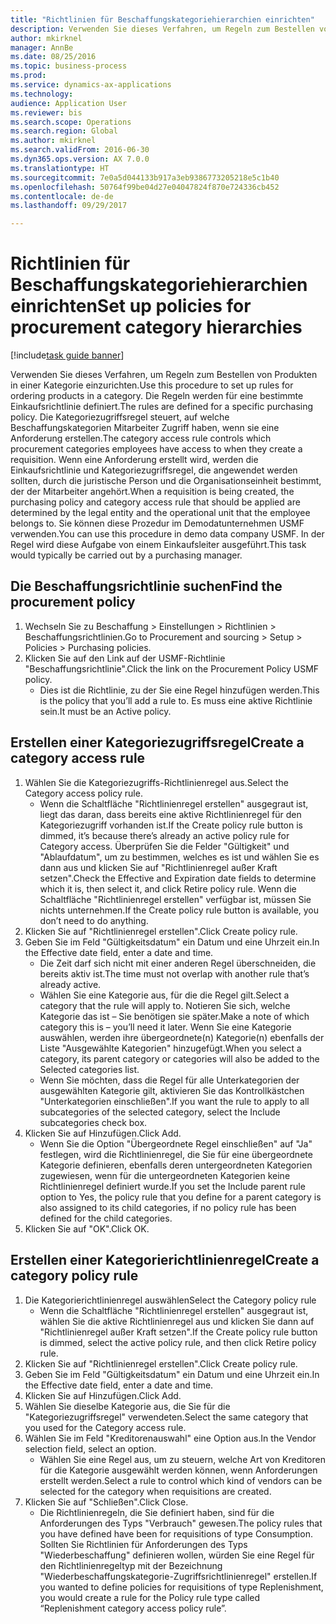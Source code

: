 ```yaml
--- 
title: "Richtlinien für Beschaffungskategoriehierarchien einrichten"
description: Verwenden Sie dieses Verfahren, um Regeln zum Bestellen von Produkten in einer Kategorie einzurichten.
author: mkirknel
manager: AnnBe
ms.date: 08/25/2016
ms.topic: business-process
ms.prod: 
ms.service: dynamics-ax-applications
ms.technology: 
audience: Application User
ms.reviewer: bis
ms.search.scope: Operations
ms.search.region: Global
ms.author: mkirknel
ms.search.validFrom: 2016-06-30
ms.dyn365.ops.version: AX 7.0.0
ms.translationtype: HT
ms.sourcegitcommit: 7e0a5d044133b917a3eb9386773205218e5c1b40
ms.openlocfilehash: 50764f99be04d27e04047824f870e724336cb452
ms.contentlocale: de-de
ms.lasthandoff: 09/29/2017

---
```

# <a name="set-up-policies-for-procurement-category-hierarchies"></a><span data-ttu-id="d9c96-103">Richtlinien für Beschaffungskategoriehierarchien einrichten</span><span class="sxs-lookup"><span data-stu-id="d9c96-103">Set up policies for procurement category hierarchies</span></span>

[!include[task guide banner](../../includes/task-guide-banner.md)]

<span data-ttu-id="d9c96-104">Verwenden Sie dieses Verfahren, um Regeln zum Bestellen von Produkten in einer Kategorie einzurichten.</span><span class="sxs-lookup"><span data-stu-id="d9c96-104">Use this procedure to set up rules for ordering products in a category.</span></span> <span data-ttu-id="d9c96-105">Die Regeln werden für eine bestimmte Einkaufsrichtlinie definiert.</span><span class="sxs-lookup"><span data-stu-id="d9c96-105">The rules are defined for a specific purchasing policy.</span></span> <span data-ttu-id="d9c96-106">Die Kategoriezugriffsregel steuert, auf welche Beschaffungskategorien Mitarbeiter Zugriff haben, wenn sie eine Anforderung erstellen.</span><span class="sxs-lookup"><span data-stu-id="d9c96-106">The category access rule controls which procurement categories employees have access to when they create a requisition.</span></span> <span data-ttu-id="d9c96-107">Wenn eine Anforderung erstellt wird, werden die Einkaufsrichtlinie und Kategoriezugriffsregel, die angewendet werden sollten, durch die juristische Person und die Organisationseinheit bestimmt, der der Mitarbeiter angehört.</span><span class="sxs-lookup"><span data-stu-id="d9c96-107">When a requisition is being created, the purchasing policy and category access rule that should be applied are determined by the legal entity and the operational unit that the employee belongs to.</span></span> <span data-ttu-id="d9c96-108">Sie können diese Prozedur im Demodatunternehmen USMF verwenden.</span><span class="sxs-lookup"><span data-stu-id="d9c96-108">You can use this procedure in demo data company USMF.</span></span> <span data-ttu-id="d9c96-109">In der Regel wird diese Aufgabe von einem Einkaufsleiter ausgeführt.</span><span class="sxs-lookup"><span data-stu-id="d9c96-109">This task would typically be carried out by a purchasing manager.</span></span>


## <a name="find-the-procurement-policy"></a><span data-ttu-id="d9c96-110">Die Beschaffungsrichtlinie suchen</span><span class="sxs-lookup"><span data-stu-id="d9c96-110">Find the procurement policy</span></span>
1. <span data-ttu-id="d9c96-111">Wechseln Sie zu Beschaffung > Einstellungen > Richtlinien > Beschaffungsrichtlinien.</span><span class="sxs-lookup"><span data-stu-id="d9c96-111">Go to Procurement and sourcing > Setup > Policies > Purchasing policies.</span></span>
2. <span data-ttu-id="d9c96-112">Klicken Sie auf den Link auf der USMF-Richtlinie "Beschaffungsrichtlinie".</span><span class="sxs-lookup"><span data-stu-id="d9c96-112">Click the link on the Procurement Policy USMF policy.</span></span>
    * <span data-ttu-id="d9c96-113">Dies ist die Richtlinie, zu der Sie eine Regel hinzufügen werden.</span><span class="sxs-lookup"><span data-stu-id="d9c96-113">This is the policy that you’ll add a rule to.</span></span> <span data-ttu-id="d9c96-114">Es muss eine aktive Richtlinie sein.</span><span class="sxs-lookup"><span data-stu-id="d9c96-114">It must be an Active policy.</span></span>  

## <a name="create-a-category-access-rule"></a><span data-ttu-id="d9c96-115">Erstellen einer Kategoriezugriffsregel</span><span class="sxs-lookup"><span data-stu-id="d9c96-115">Create a category access rule</span></span>
1. <span data-ttu-id="d9c96-116">Wählen Sie die Kategoriezugriffs-Richtlinienregel aus.</span><span class="sxs-lookup"><span data-stu-id="d9c96-116">Select the Category access policy rule.</span></span>
    * <span data-ttu-id="d9c96-117">Wenn die Schaltfläche "Richtlinienregel erstellen" ausgegraut ist, liegt das daran, dass bereits eine aktive Richtlinienregel für den Kategoriezugriff vorhanden ist.</span><span class="sxs-lookup"><span data-stu-id="d9c96-117">If the Create policy rule button is dimmed, it’s because there’s already an active policy rule for Category access.</span></span> <span data-ttu-id="d9c96-118">Überprüfen Sie die Felder "Gültigkeit" und "Ablaufdatum", um zu bestimmen, welches es ist und wählen Sie es dann aus und klicken Sie auf "Richtlinienregel außer Kraft setzen".</span><span class="sxs-lookup"><span data-stu-id="d9c96-118">Check the Effective and Expiration date fields to determine which it is, then select it, and click Retire policy rule.</span></span> <span data-ttu-id="d9c96-119">Wenn die Schaltfläche "Richtlinienregel erstellen" verfügbar ist, müssen Sie nichts unternehmen.</span><span class="sxs-lookup"><span data-stu-id="d9c96-119">If the Create policy rule button is available, you don’t need to do anything.</span></span>  
2. <span data-ttu-id="d9c96-120">Klicken Sie auf "Richtlinienregel erstellen".</span><span class="sxs-lookup"><span data-stu-id="d9c96-120">Click Create policy rule.</span></span>
3. <span data-ttu-id="d9c96-121">Geben Sie im Feld "Gültigkeitsdatum" ein Datum und eine Uhrzeit ein.</span><span class="sxs-lookup"><span data-stu-id="d9c96-121">In the Effective date field, enter a date and time.</span></span>
    * <span data-ttu-id="d9c96-122">Die Zeit darf sich nicht mit einer anderen Regel überschneiden, die bereits aktiv ist.</span><span class="sxs-lookup"><span data-stu-id="d9c96-122">The time must not overlap with another rule that’s already active.</span></span>  
    * <span data-ttu-id="d9c96-123">Wählen Sie eine Kategorie aus, für die die Regel gilt.</span><span class="sxs-lookup"><span data-stu-id="d9c96-123">Select a category that the rule will apply to.</span></span> <span data-ttu-id="d9c96-124">Notieren Sie sich, welche Kategorie das ist – Sie benötigen sie später.</span><span class="sxs-lookup"><span data-stu-id="d9c96-124">Make a note of which category this is – you’ll need it later.</span></span> <span data-ttu-id="d9c96-125">Wenn Sie eine Kategorie auswählen, werden ihre übergeordnete(n) Kategorie(n) ebenfalls der Liste "Ausgewählte Kategorien" hinzugefügt.</span><span class="sxs-lookup"><span data-stu-id="d9c96-125">When you select a category, its parent category or categories will also be added to the Selected categories list.</span></span>  
    * <span data-ttu-id="d9c96-126">Wenn Sie möchten, dass die Regel für alle Unterkategorien der ausgewählten Kategorie gilt, aktivieren Sie das Kontrollkästchen "Unterkategorien einschließen".</span><span class="sxs-lookup"><span data-stu-id="d9c96-126">If you want the rule to apply to all subcategories of the selected category, select the Include subcategories check box.</span></span>  
4. <span data-ttu-id="d9c96-127">Klicken Sie auf Hinzufügen.</span><span class="sxs-lookup"><span data-stu-id="d9c96-127">Click Add.</span></span>
    * <span data-ttu-id="d9c96-128">Wenn Sie die Option "Übergeordnete Regel einschließen" auf "Ja" festlegen, wird die Richtlinienregel, die Sie für eine übergeordnete Kategorie definieren, ebenfalls deren untergeordneten Kategorien zugewiesen, wenn für die untergeordneten Kategorien keine Richtlinienregel definiert wurde.</span><span class="sxs-lookup"><span data-stu-id="d9c96-128">If you set the Include parent rule option to Yes, the policy rule that you define for a parent category is also assigned to its child categories, if no policy rule has been defined for the child categories.</span></span>  
5. <span data-ttu-id="d9c96-129">Klicken Sie auf "OK".</span><span class="sxs-lookup"><span data-stu-id="d9c96-129">Click OK.</span></span>

## <a name="create-a-category-policy-rule"></a><span data-ttu-id="d9c96-130">Erstellen einer Kategorierichtlinienregel</span><span class="sxs-lookup"><span data-stu-id="d9c96-130">Create a category policy rule</span></span>
1. <span data-ttu-id="d9c96-131">Die Kategorierichtlinienregel auswählen</span><span class="sxs-lookup"><span data-stu-id="d9c96-131">Select the Category policy rule</span></span>
    * <span data-ttu-id="d9c96-132">Wenn die Schaltfläche "Richtlinienregel erstellen" ausgegraut ist, wählen Sie die aktive Richtlinienregel aus und klicken Sie dann auf "Richtlinienregel außer Kraft setzen".</span><span class="sxs-lookup"><span data-stu-id="d9c96-132">If the Create policy rule button is dimmed, select the active policy rule, and then click Retire policy rule.</span></span>  
2. <span data-ttu-id="d9c96-133">Klicken Sie auf "Richtlinienregel erstellen".</span><span class="sxs-lookup"><span data-stu-id="d9c96-133">Click Create policy rule.</span></span>
3. <span data-ttu-id="d9c96-134">Geben Sie im Feld "Gültigkeitsdatum" ein Datum und eine Uhrzeit ein.</span><span class="sxs-lookup"><span data-stu-id="d9c96-134">In the Effective date field, enter a date and time.</span></span>
4. <span data-ttu-id="d9c96-135">Klicken Sie auf Hinzufügen.</span><span class="sxs-lookup"><span data-stu-id="d9c96-135">Click Add.</span></span>
5. <span data-ttu-id="d9c96-136">Wählen Sie dieselbe Kategorie aus, die Sie für die "Kategoriezugriffsregel" verwendeten.</span><span class="sxs-lookup"><span data-stu-id="d9c96-136">Select the same category that you used for the Category access rule.</span></span>
6. <span data-ttu-id="d9c96-137">Wählen Sie im Feld "Kreditorenauswahl" eine Option aus.</span><span class="sxs-lookup"><span data-stu-id="d9c96-137">In the Vendor selection field, select an option.</span></span>
    * <span data-ttu-id="d9c96-138">Wählen Sie eine Regel aus, um zu steuern, welche Art von Kreditoren für die Kategorie ausgewählt werden können, wenn Anforderungen erstellt werden.</span><span class="sxs-lookup"><span data-stu-id="d9c96-138">Select a rule to control which kind of vendors can be selected for the category when requisitions are created.</span></span>  
7. <span data-ttu-id="d9c96-139">Klicken Sie auf "Schließen".</span><span class="sxs-lookup"><span data-stu-id="d9c96-139">Click Close.</span></span>
    * <span data-ttu-id="d9c96-140">Die Richtlinienregeln, die Sie definiert haben, sind für die Anforderungen des Typs "Verbrauch" gewesen.</span><span class="sxs-lookup"><span data-stu-id="d9c96-140">The policy rules that you have defined have been for requisitions of type Consumption.</span></span> <span data-ttu-id="d9c96-141">Sollten Sie Richtlinien für Anforderungen des Typs "Wiederbeschaffung" definieren wollen, würden Sie eine Regel für den Richtlinienregeltyp mit der Bezeichnung "Wiederbeschaffungskategorie-Zugriffsrichtlinienregel" erstellen.</span><span class="sxs-lookup"><span data-stu-id="d9c96-141">If you wanted to define policies for requisitions of type Replenishment, you would create a rule for the Policy rule type called “Replenishment category access policy rule”.</span></span>  


